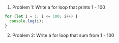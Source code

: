 1. Problem 1: Write a for loop that prints 1 - 100
```js
for (let i = 1; i <= 100; i++) {
  console.log(i);
}
```

2. Problem 2: Write a for loop that sum from 1 - 100